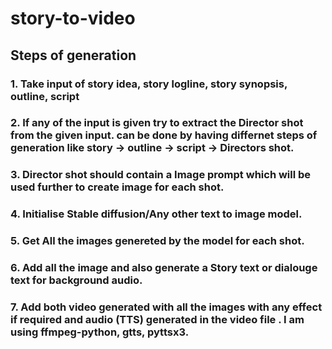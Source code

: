 # story-to-video
## Steps of generation 
### 1. Take input of story idea, story logline, story synopsis, outline, script
### 2. If any of the input is given try to extract the Director shot from the given input. can be done by having differnet steps of generation like story -> outline -> script ->  Directors shot. 
### 3. Director shot should contain a Image prompt which will be used further to create image for each shot. 
### 4. Initialise Stable diffusion/Any other text to image model.
### 5. Get All the images genereted by the model for each shot. 
### 6. Add all the image and also generate a Story text or dialouge text for background audio.
### 7. Add both video generated with all the images with any effect if required and audio (TTS) generated in the video file . I am using ffmpeg-python, gtts, pyttsx3.
